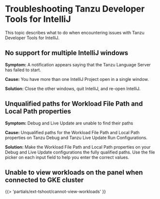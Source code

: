 # Troubleshooting Tanzu Developer Tools for IntelliJ

This topic describes what to do when encountering issues with Tanzu Developer Tools for IntelliJ.

## <a id='no-support-multi-windows'></a> No support for multiple IntelliJ windows

**Symptom:** A notification appears saying that the Tanzu Language Server has failed to start.

**Cause:** You have more than one IntelliJ Project open in a single window.

**Solution:** Close the other windows, quit IntelliJ, and re-open IntelliJ.

## <a id='unqual-paths'></a> Unqualified paths for Workload File Path and Local Path properties

**Symptom:** Debug and Live Update are unable to find their paths

**Cause:** Unqualified paths for the Workload File Path and Local Path properties on Tanzu Debug and
Tanzu Live Update Run Configurations.

**Solution:** Make the Workload File Path and Local Path properties on your Debug and Live Update
configurations the fully qualified paths. Use the file picker on each input field to help you
enter the correct values.

## <a id='cannot-view-workloads'></a> Unable to view workloads on the panel when connected to GKE cluster

{{> 'partials/ext-tshoot/cannot-view-workloads' }}